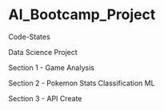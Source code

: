 # AI_Bootcamp_Project

Code-States

Data Science Project

Section 1 - Game Analysis

Section 2 - Pokemon Stats Classification ML

Section 3 - API Create
